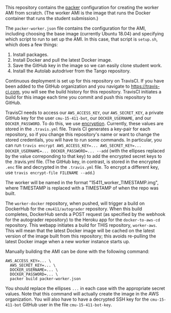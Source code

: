This repository contains the [packer](http://packer.io/) configuration for creating the worker AMI from scratch. (The worker AMI is the image that runs the Docker container that runs the student submission.)

The `packer-worker.json` file contains the configuration for the AMI, including choosing the base image (currently Ubuntu 18.04) and specifying which script to run to set up the AMI. In this case, that script is `setup.sh`, which does a few things:
  1. Install packages.
  2. Install Docker and pull the latest Docker image.
  3. Save the GitHub key in the image so we can easily clone student work.
  4. Install the Autolab autodriver from the Tango repository.

Continuous deployment is set up for this repository on TravisCI. If you have been added to the GitHub organization and you navigate to <https://travis-ci.com>, you will see the build history for this repository. TravisCI initiates a build for this image each time you commit and push this repository to GitHub.

TravisCI needs to access our `AWS_ACCESS_KEY`, our `AWS_SECRET_KEY`, a private GitHub key for the user `cmu-15-411-bot`, our `DOCKER_USERNAME`, and our `DOCKER_PASSWORD`. To do this, we use [encryption](https://docs.travis-ci.com/user/encryption-keys/). Currently, these values are stored in the `.travis.yml` file. Travis CI generates a key-pair for each repository, so if you change this repository's name or want to change the stored credentials, you will have to run some commands. In particular, you can run `travis encrypt AWS_ACCESS_KEY=... AWS_SECRET_KEY=... DOCKER_USERNAME=... DOCKER_PASSWORD=... --add` (with the ellipses replaced by the value correponding to that key) to add the encrypted secret keys to the .travis.yml file. (The GitHub key, in contrast, is stored in the encrypted `.enc` file and decrypted in the `.travis.yml` file. To encrypt a different key, use `travis encrypt-file FILENAME --add`.)

The worker will be named in the format "15411\_worker\_TIMESTAMP.img", where TIMESTAMP is replaced with a TIMESTAMP of when the repo was built.

The `worker-docker` repository, when pushed, will trigger a build on DockerHub for the `cmu411/autograder` repository. When this build completes, DockerHub sends a POST request (as specified by the webhook for the autograder repository) to the Heroku app for the `docker-to-aws-cd` repository. This webapp initiates a build for THIS repository, `worker-aws`. This will mean that the latest Docker image will be cached on the latest version of the image built from this repository; this avoids re-pulling the latest Docker image when a new worker instance starts up.

Manually building the AMI can be done with the following command:
```
AWS_ACCESS_KEY=... \
  AWS_SECRET_KEY=... \
  DOCKER_USERNAME=... \
  DOCKER_PASSWORD=... \
  packer build packer-worker.json
```
You should replace the ellipses `...` in each case with the appropriate secret values. Note that this command will actually create the image in the AWS organization. You will also have to have a decrypted SSH key for the `cmu-15-411-bot` GitHub user in the file `cmu-15-411-bot-key`.
